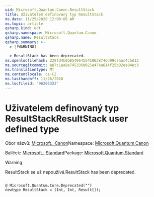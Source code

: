 ```yaml
---
uid: Microsoft.Quantum.Canon.ResultStack
title: Uživatelem definovaný typ ResultStack
ms.date: 11/25/2020 12:00:00 AM
ms.topic: article
qsharp.kind: udt
qsharp.namespace: Microsoft.Quantum.Canon
qsharp.name: ResultStack
qsharp.summary: >-
  > [!WARNING]

  > ResultStack has been deprecated.
ms.openlocfilehash: 239fd4b0b8540645541863874dd99c7aac4c5d12
ms.sourcegitcommit: a87c1aa8e7453360025e47ba614f25b02ea84ec3
ms.translationtype: MT
ms.contentlocale: cs-CZ
ms.lasthandoff: 11/26/2020
ms.locfileid: "96205333"
---
```

# <a name="resultstack-user-defined-type"></a><span data-ttu-id="9f6d9-102">Uživatelem definovaný typ ResultStack</span><span class="sxs-lookup"><span data-stu-id="9f6d9-102">ResultStack user defined type</span></span>

<span data-ttu-id="9f6d9-103">Obor názvů: [Microsoft.. Canon](xref:Microsoft.Quantum.Canon)</span><span class="sxs-lookup"><span data-stu-id="9f6d9-103">Namespace: [Microsoft.Quantum.Canon](xref:Microsoft.Quantum.Canon)</span></span>

<span data-ttu-id="9f6d9-104">Balíček: [Microsoft.. Standard](https://nuget.org/packages/Microsoft.Quantum.Standard)</span><span class="sxs-lookup"><span data-stu-id="9f6d9-104">Package: [Microsoft.Quantum.Standard](https://nuget.org/packages/Microsoft.Quantum.Standard)</span></span>


> [!WARNING]
> <span data-ttu-id="9f6d9-105">ResultStack se už nepoužívá.</span><span class="sxs-lookup"><span data-stu-id="9f6d9-105">ResultStack has been deprecated.</span></span>



```qsharp

@ Microsoft.Quantum.Core.Deprecated("")
newtype ResultStack = (Int, Int, Result[]);
```

